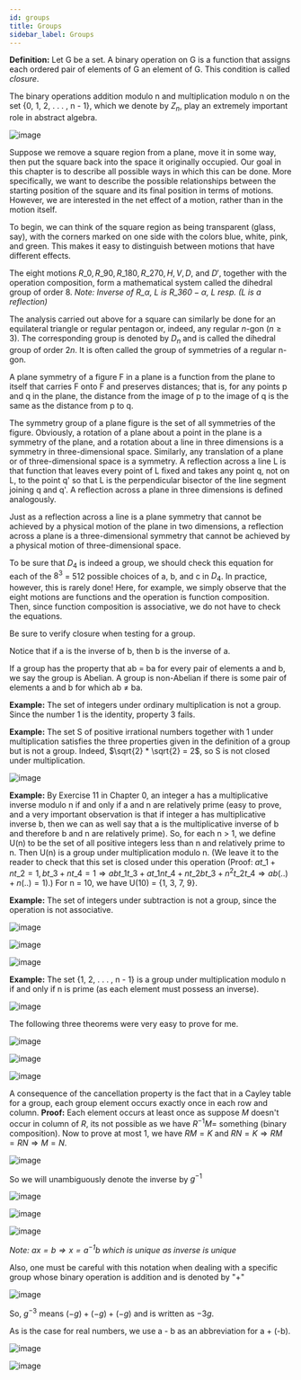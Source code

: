```yaml
---
id: groups
title: Groups 
sidebar_label: Groups 
---
```


**Definition:** Let G be a set. A binary operation on G is a function
that assigns each ordered pair of elements of G an element of G. This
condition is called _closure_.

The binary operations addition modulo n and multiplication modulo n on
the set {0, 1, 2, . . . , n - 1}, which we denote by $Z_n$, play an
extremely important role in abstract algebra.

![image](/upsc/mathematics-optional/algebra/groups_1.png)

Suppose we remove a square region from a plane, move it in some way,
then put the square back into the space it originally occupied. Our goal
in this chapter is to describe all possible ways in which this can be
done. More specifically, we want to describe the possible relationships
between the starting position of the square and its final position in
terms of motions. However, we are interested in the net effect of a
motion, rather than in the motion itself.

To begin, we can think of the square region as being transparent (glass,
say), with the corners marked on one side with the colors blue, white,
pink, and green. This makes it easy to distinguish between motions that
have different effects.

The eight motions $R\_0, R\_{90}, R\_{180}, R\_{270}, H, V, D,$ and $D'$,
together with the operation composition, form a mathematical system
called the dihedral group of order 8. _Note: Inverse of $R\_\alpha$, L is
$R\_{360 - \alpha}$, L resp. (L is a reflection)_

The analysis carried out above for a square can similarly be done for an
equilateral triangle or regular pentagon or, indeed, any regular $n$-gon
($n \geq 3$). The corresponding group is denoted by $D_n$ and is called
the dihedral group of order $2n$. It is often called the group of
symmetries of a regular n-gon.

A plane symmetry of a figure F in a plane is a function from the plane
to itself that carries F onto F and preserves distances; that is, for
any points p and q in the plane, the distance from the image of p to the
image of q is the same as the distance from p to q.

The symmetry group of a plane figure is the set of all symmetries of the
figure. Obviously, a rotation of a plane about a point in the plane is a
symmetry of the plane, and a rotation about a line in three dimensions
is a symmetry in three-dimensional space. Similarly, any translation of
a plane or of three-dimensional space is a symmetry. A reflection across
a line L is that function that leaves every point of L fixed and takes
any point q, not on L, to the point q' so that L is the perpendicular
bisector of the line segment joining q and q'. A reflection across a
plane in three dimensions is defined analogously.

Just as a reflection across a line is a plane symmetry that cannot be
achieved by a physical motion of the plane in two dimensions, a
reflection across a plane is a three-dimensional symmetry that cannot be
achieved by a physical motion of three-dimensional space.

To be sure that $D_4$ is indeed a group, we should check this equation
for each of the $8^3$ = 512 possible choices of a, b, and c in $D_4$. In
practice, however, this is rarely done! Here, for example, we simply
observe that the eight motions are functions and the operation is
function composition. Then, since function composition is associative,
we do not have to check the equations.

Be sure to verify closure when testing for a group.

Notice that if a is the inverse of b, then b is the inverse of a.

If a group has the property that ab = ba for every pair of elements a
and b, we say the group is Abelian. A group is non-Abelian if there is
some pair of elements a and b for which ab $\neq$ ba.

**Example:** The set of integers under ordinary multiplication is not a
group. Since the number 1 is the identity, property 3 fails.

**Example:** The set S of positive irrational numbers together with 1
under multiplication satisfies the three properties given in the
definition of a group but is not a group. Indeed,
$\sqrt{2} * \sqrt{2} = 2$, so S is not closed under multiplication.

![image](/upsc/mathematics-optional/algebra/groups_2.png)

**Example:** By Exercise 11 in Chapter 0, an integer a has a
multiplicative inverse modulo n if and only if a and n are relatively
prime (easy to prove, and a very important observation is that if
integer a has multiplicative inverse b, then we can as well say that a
is the multiplicative inverse of b and therefore b and n are relatively
prime). So, for each n $>$ 1, we define U(n) to be the set of all
positive integers less than n and relatively prime to n. Then U(n) is a
group under multiplication modulo n. (We leave it to the reader to check
that this set is closed under this operation (Proof: $at\_1 + nt\_2 = 1, bt\_3 + nt\_4 = 1 \Rightarrow abt\_1t\_3 + at\_1nt\_4 + nt\_2bt\_3 + n^2t\_2t\_4 \Rightarrow ab(..) + n(..) = 1$).) For n = 10, we have U(10) = {1, 3, 7, 9}.

**Example:** The set of integers under subtraction is not a group, since
the operation is not associative.

![image](/upsc/mathematics-optional/algebra/groups_4.png)

![image](/upsc/mathematics-optional/algebra/groups_5.png)

![image](/upsc/mathematics-optional/algebra/groups_6.png)

**Example:** The set {1, 2, . . . , n - 1} is a group under
multiplication modulo n if and only if n is prime (as each element must
possess an inverse).

![image](/upsc/mathematics-optional/algebra/groups_7.png)

The following three theorems were very easy to prove for me.

![image](/upsc/mathematics-optional/algebra/groups_8.png)

![image](/upsc/mathematics-optional/algebra/groups_9.png)

![image](/upsc/mathematics-optional/algebra/groups_10.png)

A consequence of the cancellation property is the fact that in a Cayley
table for a group, each group element occurs exactly once in each row
and column. **Proof:** Each element occurs at least once as suppose $M$
doesn't occur in column of $R$, its not possible as we have
$R^{-1}M =$ something (binary composition). Now to prove at most 1, we
have $RM = K$ and $RN = K \Rightarrow RM = RN \Rightarrow M = N$.

![image](/upsc/mathematics-optional/algebra/groups_11.png)

So we will unambiguously denote the inverse by $g^{-1}$

![image](/upsc/mathematics-optional/algebra/groups_12.png)

![image](/upsc/mathematics-optional/algebra/groups_13.png)

![image](/upsc/mathematics-optional/algebra/groups_14.png)

_Note: $ax = b \Rightarrow x = a^{-1}b$ which is unique as inverse is
unique_

Also, one must be careful with this notation when dealing with a
specific group whose binary operation is addition and is denoted by
"+"

![image](/upsc/mathematics-optional/algebra/groups_15.png)

So, $g^{-3}$ means $(-g) + (-g) + (-g)$ and is written as $-3g$.

As is the case for real numbers, we use a - b as an abbreviation for a +
(-b).

![image](/upsc/mathematics-optional/algebra/groups_16.png)

![image](/upsc/mathematics-optional/algebra/groups_17.png)
